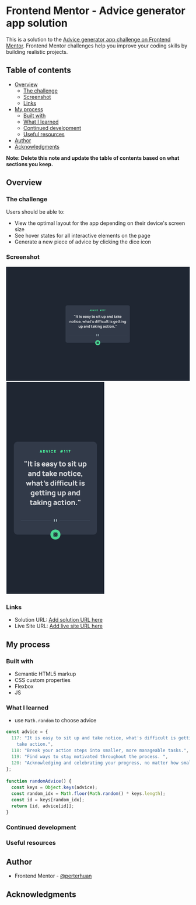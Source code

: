 # Frontend Mentor - Advice generator app solution

This is a solution to the [Advice generator app challenge on Frontend Mentor](https://www.frontendmentor.io/challenges/advice-generator-app-QdUG-13db). Frontend Mentor challenges help you improve your coding skills by building realistic projects.

## Table of contents

- [Overview](#overview)
  - [The challenge](#the-challenge)
  - [Screenshot](#screenshot)
  - [Links](#links)
- [My process](#my-process)
  - [Built with](#built-with)
  - [What I learned](#what-i-learned)
  - [Continued development](#continued-development)
  - [Useful resources](#useful-resources)
- [Author](#author)
- [Acknowledgments](#acknowledgments)

**Note: Delete this note and update the table of contents based on what sections you keep.**

## Overview

### The challenge

Users should be able to:

- View the optimal layout for the app depending on their device's screen size
- See hover states for all interactive elements on the page
- Generate a new piece of advice by clicking the dice icon

### Screenshot

![desktop screenshot](./desktop_screenshot.PNG)
![mobile screenshot](./mobile_screenshot.PNG)

### Links

- Solution URL: [Add solution URL here](https://your-solution-url.com)
- Live Site URL: [Add live site URL here](https://your-live-site-url.com)

## My process

### Built with

- Semantic HTML5 markup
- CSS custom properties
- Flexbox
- JS

### What I learned

- use `Math.random` to choose advice

```js
const advice = {
  117: "It is easy to sit up and take notice, what's difficult is getting  up and \
    take action.",
  118: "Break your action steps into smaller, more manageable tasks.",
  119: "Find ways to stay motivated throughout the process. ",
  120: "Acknowledging and celebrating your progress, no matter how small, can boost your morale and motivate you to keep going.",
};

function randomAdvice() {
  const keys = Object.keys(advice);
  const random_idx = Math.floor(Math.random() * keys.length);
  const id = keys[random_idx];
  return [id, advice[id]];
}
```

### Continued development

### Useful resources

## Author

- Frontend Mentor - [@perterhuan](https://www.frontendmentor.io/profile/perterhuan)

## Acknowledgments
